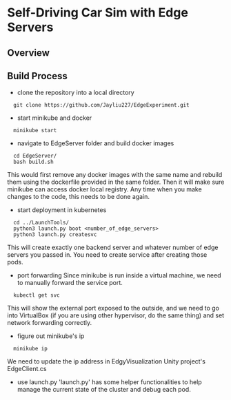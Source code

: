 # Self-Driving Car Sim with Edge Servers

## Overview

## Build Process
* clone the repository into a local directory
```
  git clone https://github.com/Jayliu227/EdgeExperiment.git
```

* start minikube and docker
```
  minikube start
```

* navigate to EdgeServer folder and build docker images
```
  cd EdgeServer/ 
  bash build.sh
```
This would first remove any docker images with the same name and rebuild them using the dockerfile provided in the same folder. Then it will make sure minikube can access docker local registry.
Any time when you make changes to the code, this needs to be done again.

* start deployment in kubernetes
```
  cd ../LaunchTools/
  python3 launch.py boot <number_of_edge_servers>
  python3 launch.py createsvc
```
This will create exactly one backend server and whatever number of edge servers you passed in. You need to create service after creating those pods.

* port forwarding
Since minikube is run inside a virtual machine, we need to manually forward the service port.
```
  kubectl get svc
```
This will show the external port exposed to the outside, and we need to go into VirtualBox (if you are using other hypervisor, do the same thing) and set network forwarding correctly.

* figure out minikube's ip
```
  minikube ip
```
We need to update the ip address in EdgyVisualization Unity project's EdgeClient.cs

* use launch.py
'launch.py' has some helper functionalities to help manage the current state of the cluster and debug each pod.
